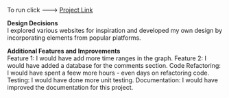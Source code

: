 To run click ---> [Project Link](https://solana-charting-comments-lmvjbdf2l-michaelsatumbas-projects.vercel.app/) 

**Design Decisions**
<br>
I explored various websites for inspiration and developed my own design by incorporating elements from popular platforms.

**Additional Features and Improvements**
<br>
Feature 1: I would have add more time ranges in the graph.
Feature 2: I would have added a database for the comments section.
Code Refactoring: I would have spent a feew more hours - even days on refactoring code.
Testing: I would have done more unit testing.
Documentation: I would have improved the documentation for this project.